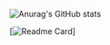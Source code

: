 ![Anurag's GitHub stats](https://github-readme-stats.vercel.app/api?username=prismOxO1&show_icons=true&rank_icon=github&theme=radical)

[![Readme Card](https://github-readme-stats.vercel.app/api/pin/?username=prismOxO1&repo=ApsaraNightmare)]

